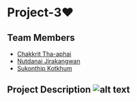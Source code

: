# Project-3❤
## Team Members
* [Chakkrit Tha-aphai](https://www.facebook.com/zDarksoFTz)
* [Nutdanai Jirakangwan](https://www.facebook.com/profile.php?id=100000670140714)
* [Sukonthip Kotkhum](https://www.facebook.com/sukhonthip.kotkhum.5)


## Project Description ![alt text][logo] 




[logo]: https://i.ytimg.com/vi/nAAnJCI76ak/maxresdefault.jpg "Logo Title Text 1"




